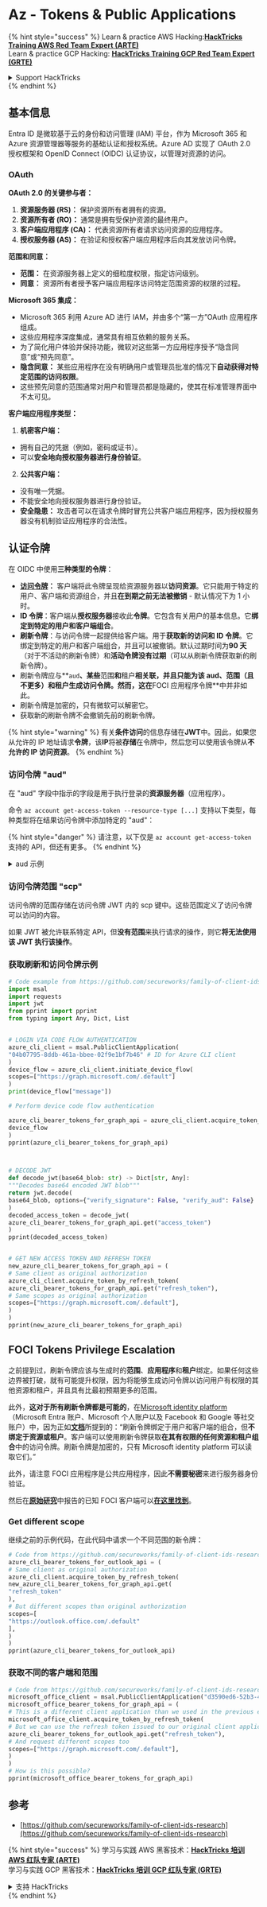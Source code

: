 # Az - Tokens & Public Applications

{% hint style="success" %}
Learn & practice AWS Hacking:<img src="../../../.gitbook/assets/image (1) (1) (1) (1).png" alt="" data-size="line">[**HackTricks Training AWS Red Team Expert (ARTE)**](https://training.hacktricks.xyz/courses/arte)<img src="../../../.gitbook/assets/image (1) (1) (1) (1).png" alt="" data-size="line">\
Learn & practice GCP Hacking: <img src="../../../.gitbook/assets/image (2) (1).png" alt="" data-size="line">[**HackTricks Training GCP Red Team Expert (GRTE)**<img src="../../../.gitbook/assets/image (2) (1).png" alt="" data-size="line">](https://training.hacktricks.xyz/courses/grte)

<details>

<summary>Support HackTricks</summary>

* Check the [**subscription plans**](https://github.com/sponsors/carlospolop)!
* **Join the** 💬 [**Discord group**](https://discord.gg/hRep4RUj7f) or the [**telegram group**](https://t.me/peass) or **follow** us on **Twitter** 🐦 [**@hacktricks\_live**](https://twitter.com/hacktricks_live)**.**
* **Share hacking tricks by submitting PRs to the** [**HackTricks**](https://github.com/carlospolop/hacktricks) and [**HackTricks Cloud**](https://github.com/carlospolop/hacktricks-cloud) github repos.

</details>
{% endhint %}

## 基本信息

Entra ID 是微软基于云的身份和访问管理 (IAM) 平台，作为 Microsoft 365 和 Azure 资源管理器等服务的基础认证和授权系统。Azure AD 实现了 OAuth 2.0 授权框架和 OpenID Connect (OIDC) 认证协议，以管理对资源的访问。

### OAuth

**OAuth 2.0 的关键参与者：**

1. **资源服务器 (RS)：** 保护资源所有者拥有的资源。
2. **资源所有者 (RO)：** 通常是拥有受保护资源的最终用户。
3. **客户端应用程序 (CA)：** 代表资源所有者请求访问资源的应用程序。
4. **授权服务器 (AS)：** 在验证和授权客户端应用程序后向其发放访问令牌。

**范围和同意：**

* **范围：** 在资源服务器上定义的细粒度权限，指定访问级别。
* **同意：** 资源所有者授予客户端应用程序访问特定范围资源的权限的过程。

**Microsoft 365 集成：**

* Microsoft 365 利用 Azure AD 进行 IAM，并由多个“第一方”OAuth 应用程序组成。
* 这些应用程序深度集成，通常具有相互依赖的服务关系。
* 为了简化用户体验并保持功能，微软对这些第一方应用程序授予“隐含同意”或“预先同意”。
* **隐含同意：** 某些应用程序在没有明确用户或管理员批准的情况下**自动获得对特定范围的访问权限**。
* 这些预先同意的范围通常对用户和管理员都是隐藏的，使其在标准管理界面中不太可见。

**客户端应用程序类型：**

1. **机密客户端：**
* 拥有自己的凭据（例如，密码或证书）。
* 可以**安全地向授权服务器进行身份验证**。
2. **公共客户端：**
* 没有唯一凭据。
* 不能安全地向授权服务器进行身份验证。
* **安全隐患：** 攻击者可以在请求令牌时冒充公共客户端应用程序，因为授权服务器没有机制验证应用程序的合法性。

## 认证令牌

在 OIDC 中使用**三种类型的令牌**：

* [**访问令牌**](https://learn.microsoft.com/en-us/azure/active-directory/develop/access-tokens)**：** 客户端将此令牌呈现给资源服务器以**访问资源**。它只能用于特定的用户、客户端和资源组合，并且**在到期之前无法被撤销** - 默认情况下为 1 小时。
* **ID 令牌**：客户端从**授权服务器**接收此**令牌**。它包含有关用户的基本信息。它**绑定到特定的用户和客户端组合**。
* **刷新令牌**：与访问令牌一起提供给客户端。用于**获取新的访问和 ID 令牌**。它绑定到特定的用户和客户端组合，并且可以被撤销。默认过期时间为**90 天**（对于不活动的刷新令牌）和**活动令牌没有过期**（可以从刷新令牌获取新的刷新令牌）。
* 刷新令牌应与**`aud`**、某些**范围**和**租户**相关联，并且只能为该 aud、范围（且不更多）和租户生成访问令牌。然而，这在**FOCI 应用程序令牌**中并非如此。
* 刷新令牌是加密的，只有微软可以解密它。
* 获取新的刷新令牌不会撤销先前的刷新令牌。

{% hint style="warning" %}
有关**条件访问**的信息存储在**JWT**中。因此，如果您从允许的 IP 地址请求**令牌**，该**IP**将被**存储**在令牌中，然后您可以使用该令牌从**不允许的 IP 访问资源**。
{% endhint %}

### 访问令牌 "aud"

在 "aud" 字段中指示的字段是用于执行登录的**资源服务器**（应用程序）。

命令 `az account get-access-token --resource-type [...]` 支持以下类型，每种类型将在结果访问令牌中添加特定的 "aud"：

{% hint style="danger" %}
请注意，以下仅是 `az account get-access-token` 支持的 API，但还有更多。
{% endhint %}

<details>

<summary>aud 示例</summary>

* **aad-graph (Azure Active Directory Graph API)**：用于访问遗留的 Azure AD Graph API（已弃用），允许应用程序读取和写入 Azure Active Directory (Azure AD) 中的目录数据。
* `https://graph.windows.net/`

- **arm (Azure Resource Manager)**：用于通过 Azure 资源管理器 API 管理 Azure 资源。这包括创建、更新和删除虚拟机、存储帐户等资源的操作。
* `https://management.core.windows.net/ or https://management.azure.com/`

* **batch (Azure Batch Services)**：用于访问 Azure Batch，这是一项服务，可有效地在云中启用大规模并行和高性能计算应用程序。
* `https://batch.core.windows.net/`

- **data-lake (Azure Data Lake Storage)**：用于与 Azure Data Lake Storage Gen1 交互，这是一项可扩展的数据存储和分析服务。
* `https://datalake.azure.net/`

* **media (Azure Media Services)**：用于访问 Azure 媒体服务，提供基于云的视频和音频内容处理和交付服务。
* `https://rest.media.azure.net`

- **ms-graph (Microsoft Graph API)**：用于访问 Microsoft Graph API，这是 Microsoft 365 服务数据的统一端点。它允许您访问 Azure AD、Office 365、企业移动性和安全服务等服务的数据和见解。
* `https://graph.microsoft.com`

* **oss-rdbms (Azure Open Source Relational Databases)**：用于访问 Azure 数据库服务，支持开源关系数据库引擎，如 MySQL、PostgreSQL 和 MariaDB。
* `https://ossrdbms-aad.database.windows.net`

</details>

### 访问令牌范围 "scp"

访问令牌的范围存储在访问令牌 JWT 内的 scp 键中。这些范围定义了访问令牌可以访问的内容。

如果 JWT 被允许联系特定 API，但**没有范围**来执行请求的操作，则它**将无法使用该 JWT 执行该操作**。

### 获取刷新和访问令牌示例
```python
# Code example from https://github.com/secureworks/family-of-client-ids-research
import msal
import requests
import jwt
from pprint import pprint
from typing import Any, Dict, List


# LOGIN VIA CODE FLOW AUTHENTICATION
azure_cli_client = msal.PublicClientApplication(
"04b07795-8ddb-461a-bbee-02f9e1bf7b46" # ID for Azure CLI client
)
device_flow = azure_cli_client.initiate_device_flow(
scopes=["https://graph.microsoft.com/.default"]
)
print(device_flow["message"])

# Perform device code flow authentication

azure_cli_bearer_tokens_for_graph_api = azure_cli_client.acquire_token_by_device_flow(
device_flow
)
pprint(azure_cli_bearer_tokens_for_graph_api)



# DECODE JWT
def decode_jwt(base64_blob: str) -> Dict[str, Any]:
"""Decodes base64 encoded JWT blob"""
return jwt.decode(
base64_blob, options={"verify_signature": False, "verify_aud": False}
)
decoded_access_token = decode_jwt(
azure_cli_bearer_tokens_for_graph_api.get("access_token")
)
pprint(decoded_access_token)


# GET NEW ACCESS TOKEN AND REFRESH TOKEN
new_azure_cli_bearer_tokens_for_graph_api = (
# Same client as original authorization
azure_cli_client.acquire_token_by_refresh_token(
azure_cli_bearer_tokens_for_graph_api.get("refresh_token"),
# Same scopes as original authorization
scopes=["https://graph.microsoft.com/.default"],
)
)
pprint(new_azure_cli_bearer_tokens_for_graph_api)
```
## FOCI Tokens Privilege Escalation

之前提到过，刷新令牌应该与生成时的**范围**、**应用程序**和**租户**绑定。如果任何这些边界被打破，就有可能提升权限，因为将能够生成访问令牌以访问用户有权限的其他资源和租户，并且具有比最初预期更多的范围。

此外，**这对于所有刷新令牌都是可能的**，在[Microsoft identity platform](https://learn.microsoft.com/en-us/entra/identity-platform/)（Microsoft Entra 账户、Microsoft 个人账户以及 Facebook 和 Google 等社交账户）中，因为正如[**文档**](https://learn.microsoft.com/en-us/entra/identity-platform/refresh-tokens)所提到的：“刷新令牌绑定于用户和客户端的组合，但**不绑定于资源或租户**。客户端可以使用刷新令牌获取**在其有权限的任何资源和租户组合**中的访问令牌。刷新令牌是加密的，只有 Microsoft identity platform 可以读取它们。”

此外，请注意 FOCI 应用程序是公共应用程序，因此**不需要秘密**来进行服务器身份验证。

然后在[**原始研究**](https://github.com/secureworks/family-of-client-ids-research/tree/main)中报告的已知 FOCI 客户端可以[**在这里找到**](https://github.com/secureworks/family-of-client-ids-research/blob/main/known-foci-clients.csv)。

### Get different scope

继续之前的示例代码，在此代码中请求一个不同范围的新令牌：
```python
# Code from https://github.com/secureworks/family-of-client-ids-research
azure_cli_bearer_tokens_for_outlook_api = (
# Same client as original authorization
azure_cli_client.acquire_token_by_refresh_token(
new_azure_cli_bearer_tokens_for_graph_api.get(
"refresh_token"
),
# But different scopes than original authorization
scopes=[
"https://outlook.office.com/.default"
],
)
)
pprint(azure_cli_bearer_tokens_for_outlook_api)
```
### 获取不同的客户端和范围
```python
# Code from https://github.com/secureworks/family-of-client-ids-research
microsoft_office_client = msal.PublicClientApplication("d3590ed6-52b3-4102-aeff-aad2292ab01c")
microsoft_office_bearer_tokens_for_graph_api = (
# This is a different client application than we used in the previous examples
microsoft_office_client.acquire_token_by_refresh_token(
# But we can use the refresh token issued to our original client application
azure_cli_bearer_tokens_for_outlook_api.get("refresh_token"),
# And request different scopes too
scopes=["https://graph.microsoft.com/.default"],
)
)
# How is this possible?
pprint(microsoft_office_bearer_tokens_for_graph_api)
```
## 参考

* [https://github.com/secureworks/family-of-client-ids-research](https://github.com/secureworks/family-of-client-ids-research)

{% hint style="success" %}
学习与实践 AWS 黑客技术：<img src="../../../.gitbook/assets/image (1) (1) (1) (1).png" alt="" data-size="line">[**HackTricks 培训 AWS 红队专家 (ARTE)**](https://training.hacktricks.xyz/courses/arte)<img src="../../../.gitbook/assets/image (1) (1) (1) (1).png" alt="" data-size="line">\
学习与实践 GCP 黑客技术：<img src="../../../.gitbook/assets/image (2) (1).png" alt="" data-size="line">[**HackTricks 培训 GCP 红队专家 (GRTE)**<img src="../../../.gitbook/assets/image (2) (1).png" alt="" data-size="line">](https://training.hacktricks.xyz/courses/grte)

<details>

<summary>支持 HackTricks</summary>

* 查看 [**订阅计划**](https://github.com/sponsors/carlospolop)!
* **加入** 💬 [**Discord 群组**](https://discord.gg/hRep4RUj7f) 或 [**Telegram 群组**](https://t.me/peass) 或 **在** **Twitter** 🐦 [**@hacktricks\_live**](https://twitter.com/hacktricks_live)** 上关注我们。**
* **通过向** [**HackTricks**](https://github.com/carlospolop/hacktricks) 和 [**HackTricks Cloud**](https://github.com/carlospolop/hacktricks-cloud) GitHub 仓库提交 PR 来分享黑客技巧。

</details>
{% endhint %}
